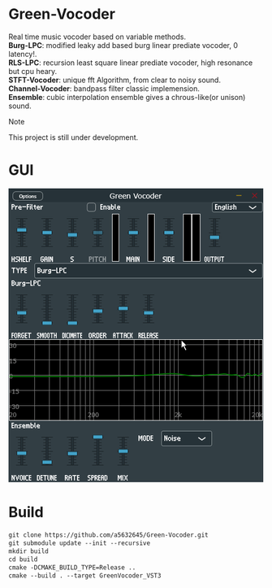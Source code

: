 # Green-Vocoder
Real time music vocoder based on variable methods.  
**Burg-LPC**: modified leaky add based burg linear prediate vocoder, 0 latency!.  
**RLS-LPC**: recursion least square linear prediate vocoder, high resonance but cpu heary.  
**STFT-Vocoder**: unique fft Algorithm, from clear to noisy sound.  
**Channel-Vocoder**: bandpass filter classic implemension.  
**Ensemble**: cubic interpolation ensemble gives a chrous-like(or unison) sound.  
> [!NOTE]
> This project is still under development.
# GUI
![GUI](resouce/gui2.png)
# Build
```
git clone https://github.com/a5632645/Green-Vocoder.git
git submodule update --init --recursive
mkdir build
cd build
cmake -DCMAKE_BUILD_TYPE=Release ..
cmake --build . --target GreenVocoder_VST3
```